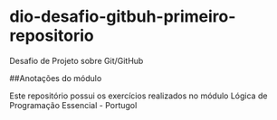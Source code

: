 # dio-desafio-gitbuh-primeiro-repositorio
Desafio de Projeto sobre Git/GitHub

##Anotações do módulo

Este repositório possui os exercícios realizados no módulo Lógica de Programação Essencial - Portugol
